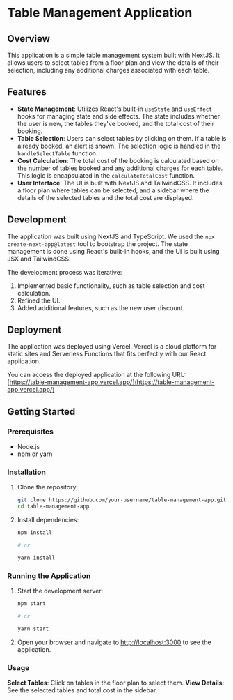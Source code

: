 # Table Management Application

## Overview

This application is a simple table management system built with NextJS. It allows users to select tables from a floor plan and view the details of their selection, including any additional charges associated with each table.

## Features

- **State Management**: Utilizes React's built-in `useState` and `useEffect` hooks for managing state and side effects. The state includes whether the user is new, the tables they've booked, and the total cost of their booking.
- **Table Selection**: Users can select tables by clicking on them. If a table is already booked, an alert is shown. The selection logic is handled in the `handleSelectTable` function.
- **Cost Calculation**: The total cost of the booking is calculated based on the number of tables booked and any additional charges for each table. This logic is encapsulated in the `calculateTotalCost` function.
- **User Interface**: The UI is built with NextJS and TailwindCSS. It includes a floor plan where tables can be selected, and a sidebar where the details of the selected tables and the total cost are displayed.

## Development

The application was built using NextJS and TypeScript. We used the `npx create-next-app@latest` tool to bootstrap the project. The state management is done using React's built-in hooks, and the UI is built using JSX and TailwindCSS.

The development process was iterative:

1. Implemented basic functionality, such as table selection and cost calculation.
2. Refined the UI.
3. Added additional features, such as the new user discount.

## Deployment

The application was deployed using Vercel. Vercel is a cloud platform for static sites and Serverless Functions that fits perfectly with our React application.

You can access the deployed application at the following URL:
[https://table-management-app.vercel.app/](https://table-management-app.vercel.app/)

## Getting Started

### Prerequisites

- Node.js
- npm or yarn

### Installation

1. Clone the repository:

   ```bash
   git clone https://github.com/your-username/table-management-app.git
   cd table-management-app

2. Install dependencies:

   ```bash
   npm install

   # or

   yarn install

### Running the Application

1. Start the development server:

   ```bash
   npm start

   # or

   yarn start

2. Open your browser and navigate to <http://localhost:3000> to see the application.

### Usage

**Select Tables**: Click on tables in the floor plan to select them.
**View Details**: See the selected tables and total cost in the sidebar.
